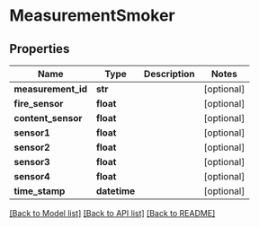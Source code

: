 # MeasurementSmoker

## Properties
Name | Type | Description | Notes
------------ | ------------- | ------------- | -------------
**measurement_id** | **str** |  | [optional] 
**fire_sensor** | **float** |  | [optional] 
**content_sensor** | **float** |  | [optional] 
**sensor1** | **float** |  | [optional] 
**sensor2** | **float** |  | [optional] 
**sensor3** | **float** |  | [optional] 
**sensor4** | **float** |  | [optional] 
**time_stamp** | **datetime** |  | [optional] 

[[Back to Model list]](../README.md#documentation-for-models) [[Back to API list]](../README.md#documentation-for-api-endpoints) [[Back to README]](../README.md)

